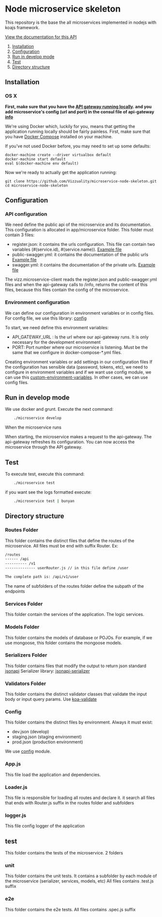 # Node microservice skeleton
This repository is the base the all microservices implemented in nodejs with koajs framework.


[View the documentation for this
API](http://gfw-api.github.io/swagger-ui/?url=https://raw.githubusercontent.com/Vizzuality/microservice-node-skeleton/develop/app/microservice/swagger.yml#MICROSERVICE)

1. [Installation](#installation)
2. [Configuration](#configuration)
3. [Run in develop mode](#run-in-develop-mode)
4. [Test](#test)
4. [Directory structure](#directory-structure)


## Installation

### OS X

**First, make sure that you have the [API gateway running
locally](https://github.com/Vizzuality/api-gateway#readme). and you add microservice's config (url and port) in the consul file of api-gateway [info](https://github.com/Vizzuality/api-gateway#user-content-how-are-microservices-discovered)**

We're using Docker which, luckily for you, means that getting the
application running locally should be fairly painless. First, make sure
that you have [Docker Compose](https://docs.docker.com/compose/install/)
installed on your machine.

If you've not used Docker before, you may need to set up some defaults:

```
docker-machine create --driver virtualbox default
docker-machine start default
eval $(docker-machine env default)
```

Now we're ready to actually get the application running:

```
git clone https://github.com/Vizzuality/microservice-node-skeleton.git
cd microservice-node-skeleton
```



## Configuration
### API configuration
We need define the public api of the microservice and its documentation. This configuration is allocated in app/microservice folder. This folder must contain 3 files:
* register.json: it contains the urls configuration. This file can contain two variables (#(service.id), #(service.name)). [Example file](app/microservice/register.json)
* public-swagger.yml: it contains the documentation of the public urls [Example file](app/microservice/public-swagger.json)
* swagger.yml: it contains the documentation of the private urls. [Example file](app/microservice/swagger.json)

The vizz.microservice-client reads the register.json and public-swagger.yml files and when the api-gateway calls to /info, returns the content of this files, because this files contain the config of the microservice.

### Environment configuration

We can define our configuration in environment variables or in config files.
For config file, we use this library: [config](https://github.com/lorenwest/node-config#readme)

To start, we need define this environment variables:
* API_GATEWAY_URL : Is the url where our api-gateway runs. It is only necessary for the development environment
* PORT: Port number where our microservice is listening. Must be the same that we configure in docker-compose-*.yml files.

Creating environment variables or add settings in our configuration files
If the configuration has sensible data (password, tokens, etc), we need to configure in environment variables and if we want use config module, we can use this [custom-environment-variables](https://github.com/lorenwest/node-config/wiki/Environment-Variables#custom-environment-variables).
In other cases, we can use config files.

## Run in develop mode
We use docker and grunt. Execute the next command:

```bash
    ./microservice develop
```
When the microservice runs

When starting, the microservice makes a request to the api-gateway. The api-gateway refreshes its configuration. You can now access the microservice through the API gateway.

## Test
To execute test, execute this command:
```bash
    ./microservice test
```

if you want see the logs formatted execute:

```bash
    ./microservice test | bunyan
```

## Directory structure

### Routes Folder
This folder contains the distinct files that define the routes of the microservice. All files must be end with suffix Router. Ex:

```bash
/routes
------ /api
---------- /v1
-------------- userRouter.js // in this file define /user

The complete path is: /api/v1/user
```

The name of subfolders of the routes folder define the subpath of the endpoints

### Services Folder
This folder contain the services of the application. The logic services.

### Models Folder
This folder contains the models of database or POJOs. For example, if we use mongoose, this folder contains the mongoose models.

### Serializers Folder
This folder contains files that modify the output to return json standard [jsonapi](http://jsonapi.org/) Serializer library: [jsonapi-serializer](https://github.com/SeyZ/jsonapi-serializer)

### Validators Folder
This folder contains the distinct validator classes that validate the input body or input query params. Use [koa-validate](https://github.com/RocksonZeta/koa-validate)

### Config
This folder contains the distinct files by environment. Always it must exist:
- dev.json (develop)
- staging.json (staging environment)
- prod.json (production environment)

We use [config](https://github.com/lorenwest/node-config) module.

### App.js
This file load the application and dependencies.

### Loader.js
This file is responsible for loading all routes and declare it. it search all files that ends with Router.js suffix in the routes folder and subfolders

### logger.js
This file config logger of the application

## test
This folder contains the tests of the microservice. 2 folders

### unit
  This folder contains the unit tests. It contains a subfolder by each module of the microservice (serializer, services, models, etc)   All files contains .test.js suffix

### e2e
 This folder contains the e2e tests.  All files contains .spec.js suffix
